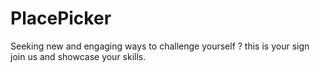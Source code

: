 # PlacePicker

Seeking new and engaging ways to challenge yourself ? this is your sign join us and showcase your skills.
